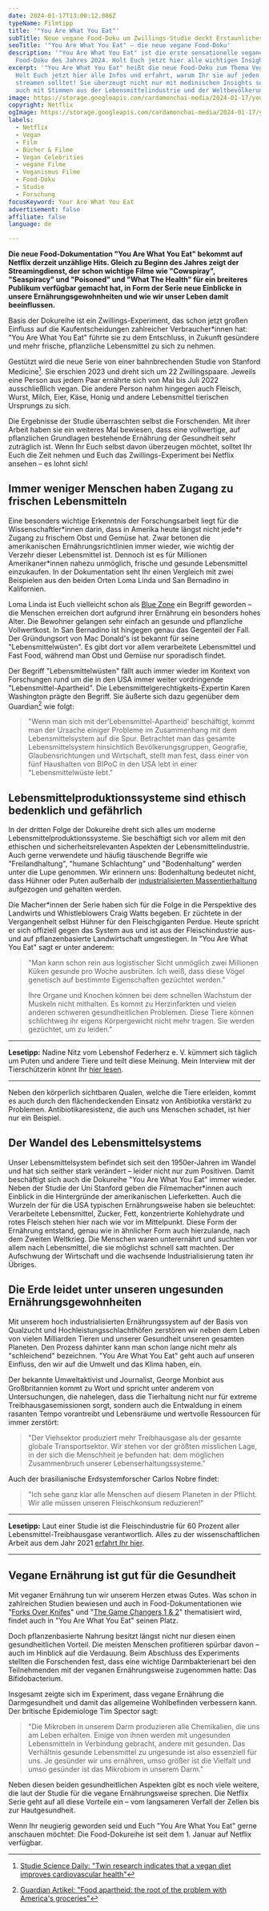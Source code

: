 ```yaml
---
date: 2024-01-17T13:00:12.086Z
typeName: Filmtipp
title: '"You Are What You Eat"'
subTitle: Neue vegane Food-Doku um Zwillings-Studie deckt Erstaunliches auf
seoTitle: '"You Are What You Eat" – die neue vegane Food-Doku'
description: '"You Are What You Eat" ist die erste sensationelle vegane
  Food-Doku des Jahres 2024. Holt Euch jetzt hier alle wichtigen Insights!'
excerpt: '"You Are What You Eat" heißt die neue Food-Doku zum Thema Veganismus.
  Holt Euch jetzt hier alle Infos und erfahrt, warum Ihr sie auf jeden Fall
  streamen solltet! Sie überzeugt nicht nur mit medinischen Insights sondern
  auch mit Stimmen aus der Lebensmittelindustrie und der Weltbevölkerung.'
image: https://storage.googleapis.com/cardamonchai-media/2024-01-17/you-are-what-you-eat-jpg-imagine-f8b868_ba9c70_1024_768/640.webp
copyright: Netflix
ogImage: https://storage.googleapis.com/cardamonchai-media/2024-01-17/you-are-what-you-eat-og-jpg-imagine-f8b868_cba76d_1200_628/640.webp
labels:
  - Netflix
  - Vegan
  - Film
  - Bücher & Filme
  - Vegan Celebrities
  - vegane Filme
  - Veganismus Filme
  - Food-Doku
  - Studie
  - Forschung
focusKeyword: Your Are What You Eat
advertisement: false
affiliate: false
language: de

---
```


**Die neue Food-Dokumentation "You Are What You Eat" bekommt auf Netflix derzeit unzählige Hits. Gleich zu Beginn des Jahres zeigt der Streamingdienst, der schon wichtige Filme wie "Cowspiray", "Seaspiracy" und "Poisoned" und "What The Health" für ein breiteres Publikum verfügbar gemacht hat, in Form der Serie neue Einblicke in unsere Ernährungsgewohnheiten und wie wir unser Leben damit beeinflussen.**

Basis der Dokureihe ist ein Zwillings-Experiment, das schon jetzt großen Einfluss auf die Kaufentscheidungen zahlreicher Verbraucher\*innen hat: "You Are What You Eat" führte sie zu dem Entschluss, in Zukunft gesündere und mehr frische, pflanzliche Lebensmittel zu sich zu nehmen.

Gestützt wird die neue Serie von einer bahnbrechenden Studie von Stanford Medicine[^1]. Sie erschien 2023 und dreht sich um 22 Zwillingspaare. Jeweils eine Person aus jedem Paar ernährte sich von Mai bis Juli 2022 ausschließlich vegan. Die andere Person nahm hingegen auch Fleisch, Wurst, Milch, Eier, Käse, Honig und andere Lebensmittel tierischen Ursprungs zu sich.

Die Ergebnisse der Studie überraschten selbst die Forschenden. Mit ihrer Arbeit haben sie ein weiteres Mal bewiesen, dass eine vollwertige, auf pflanzlichen Grundlagen bestehende Ernährung der Gesundheit sehr zuträglich ist. Wenn Ihr Euch selbst davon überzeugen möchtet, solltet Ihr Euch die Zeit nehmen und Euch das Zwillings-Experiment bei Netflix ansehen – es lohnt sich!

## Immer weniger Menschen haben Zugang zu frischen Lebensmitteln

Eine besonders wichtige Erkenntnis der Forschungsarbeit liegt für die Wissenschaftler\*innen darin, dass in Amerika heute längst nicht jede\*r Zugang zu frischem Obst und Gemüse hat. Zwar betonen die amerikanischen Ernährungsrichtlinien immer wieder, wie wichtig der Verzehr dieser Lebensmittel ist. Dennoch ist es für Millionen Amerikaner\*innen nahezu unmöglich, frische und gesunde Lebensmittel einzukaufen. In der Dokumentation seht Ihr einen Vergleich mit zwei Beispielen aus den beiden Orten Loma Linda und San Bernadino in Kalifornien.

Loma Linda ist Euch vielleicht schon als [Blue Zone](/2023/04/blue-zones/) ein Begriff geworden – die Menschen erreichen dort aufgrund ihrer Ernährung ein besonders hohes Alter. Die Bewohner gelangen sehr einfach an gesunde und pflanzliche Vollwertkost. In San Bernadino ist hingegen genau das Gegenteil der Fall. Der Gründungsort von Mac Donald's ist bekannt für seine "Lebensmittelwüsten". Es gibt dort vor allem verarbeitete Lebensmittel und Fast Food, während man Obst und Gemüse nur sporadisch findet.

Der Begriff "Lebensmittelwüsten" fällt auch immer wieder im Kontext von Forschungen rund um die in den USA immer weiter vordringende "Lebensmittel-Apartheid". Die Lebensmittelgerechtigkeits-Expertin Karen Washington prägte den Begriff. Sie äußerte sich dazu gegenüber dem Guardian[^2] wie folgt:

> "Wenn man sich mit der'Lebensmittel-Apartheid' beschäftigt, kommt man der Ursache einiger Probleme im Zusammenhang mit dem Lebensmittelsystem auf die Spur. Betrachtet man das gesamte Lebensmittelsystem hinsichtlich Bevölkerungsgruppen, Geografie, Glaubensrichtungen und Wirtschaft, stellt man fest, dass einer von fünf Haushalten von BIPoC in den USA lebt in einer "Lebensmittelwüste lebt."

## Lebensmittelproduktionssysteme sind ethisch bedenklich und gefährlich

In der dritten Folge der Dokureihe dreht sich alles um moderne Lebensmittelproduktionssysteme. Sie beschäftigt sich vor allem mit den ethischen und sicherheitsrelevanten Aspekten der Lebensmittelindustrie. Auch gerne verwendete und häufig täuschende Begriffe wie "Freilandhaltung", "humane Schlachtung" und "Bodenhaltung" werden unter die Lupe genommen. Wir erinnern uns: Bodenhaltung bedeutet nicht, dass Hühner oder Puten außerhalb der [industrialisierten Massentierhaltung](/2023/05/masthuehner/) aufgezogen und gehalten werden.

Die Macher\*innen der Serie haben sich für die Folge in die Perspektive des Landwirts und Whistleblowers Craig Watts begeben. Er züchtete in der Vergangenheit selbst Hühner für den Fleischgiganten Perdue. Heute spricht er sich offiziell gegen das System aus und ist aus der Fleischindustrie aus- und auf pflanzenbasierte Landwirtschaft umgestiegen. In "You Are What You Eat" sagt er unter anderem:

> "Man kann schon rein aus logistischer Sicht unmöglich zwei Millionen Küken gesunde pro Woche ausbrüten. Ich weiß, dass diese Vögel genetisch auf bestimmte Eigenschaften gezüchtet werden."
>
> Ihre Organe und Knochen können bei dem schnellen Wachstum der Muskeln nicht mithalten. Es kommt zu Herzinfarkten und vielen anderen schweren gesundheitlichen Problemen. Diese Tiere können schlichtweg ihr eigens Körpergewicht nicht mehr tragen. Sie werden gezüchtet, um zu leiden."

---

**Lesetipp:** Nadine Nitz vom Lebenshof Federherz e. V. kümmert sich täglich um Puten und andere Tiere und teilt diese Meinung. Mein Interview mit der Tierschützerin könnt Ihr [hier lesen](/2023/10/federherz-interview/).

---

Neben den körperlich sichtbaren Qualen, welche die Tiere erleiden, kommt es auch durch den flächendeckenden Einsatz von Antibiotika verstärkt zu Problemen. Antibiotikaresistenz, die auch uns Menschen schadet, ist hier nur ein Beispiel.

## Der Wandel des Lebensmittelsystems

Unser Lebensmittelsystem befindet sich seit den 1950er-Jahren im Wandel und hat sich seither stark verändert – leider nicht nur zum Positiven. Damit beschäftigt sich auch die Dokureihe "You Are What You Eat" immer wieder. Neben der Studie der Uni Stanford geben die Filmemacher\*innen auch Einblick in die Hintergründe der amerikanischen Lieferketten. Auch die Wurzeln der für die USA typischen Ernährungsweise haben sie beleuchtet: Verarbeitete Lebensmittel, Zucker, Fett, konzentrierte Kohlehydrate und rotes Fleisch stehen hier nach wie vor im Mittelpunkt. Diese Form der Ernährung entstand, genau wie in ähnlicher Form auch hierzulande, nach dem Zweiten Weltkrieg. Die Menschen waren unterernährt und suchten vor allem nach Lebensmittel, die sie möglichst schnell satt machten. Der Aufschwung der Wirtschaft und die wachsende Industrialisierung taten ihr Übriges.

## Die Erde leidet unter unseren ungesunden Ernährungsgewohnheiten

Mit unserem hoch industrialisierten Ernährungssystem auf der Basis von Qualzucht und Hochleistungsschlachthöfen zerstören wir neben dem Leben von vielen Milliarden Tieren und unserer Gesundheit unseren gesamten Planeten. Den Prozess dahinter kann man schon lange nicht mehr als "schleichend" bezeichnen. "You Are What You Eat" geht auch auf unseren Einfluss, den wir auf die Umwelt und das Klima haben, ein.

Der bekannte Umweltaktivist und Journalist, George Monbiot aus Großbritannien kommt zu Wort und spricht unter anderem von Untersuchungen, die nahelegen, dass die Tierhaltung nicht nur für extreme Treibhausgasemissionen sorgt, sondern auch die Entwaldung in einem rasanten Tempo vorantreibt und Lebensräume und wertvolle Ressourcen für immer zerstört:

> "Der Viehsektor produziert mehr Treibhausgase als der gesamte globale Transportsektor. Wir stehen vor der größten misslichen Lage, in der sich die Menschheit je befunden hat: dem möglichen Zusammenbruch unserer Lebenserhaltungssysteme."

Auch der brasilianische Erdsystemforscher Carlos Nobre findet:

> "Ich sehe ganz klar alle Menschen auf diesem Planeten in der Pflicht. Wir alle müssen unseren Fleischkonsum reduzieren!"

---

**Lesetipp:** Laut einer Studie ist die Fleischindustrie für 60 Prozent aller Lebensmittel-Treibhausgase verantwortlich. Alles zu der wissenschaftlichen Arbeit aus dem Jahr 2021 [erfahrt Ihr hier](/2021/09/treibhausgas-emissionen-fleisch/).

---

## Vegane Ernährung ist gut für die Gesundheit

Mit veganer Ernährung tun wir unserem Herzen etwas Gutes. Was schon in zahlreichen Studien bewiesen und auch in Food-Dokumentationen wie "[Forks Over Knifes](/2021/05/forks-over-knives/)" und "[The Game Changers 1 & 2](/2023/06/the-game-changers-2/)" thematisiert wird, findet auch in "You Are What You Eat" seinen Platz.

Doch pflanzenbasierte Nahrung besitzt längst nicht nur diesen einen gesundheitlichen Vorteil. Die meisten Menschen profitieren spürbar davon – auch im Hinblick auf die Verdauung. Beim Abschluss des Experiments stellten die Forschenden fest, dass eine wichtige Darmbakterienart bei den Teilnehmenden mit der veganen Ernährungsweise zugenommen hatte: Das Bifidobacterium.

Insgesamt zeigte sich im Experiment, dass vegane Ernährung die Darmgesundheit und damit das allgemeine Wohlbefinden verbessern kann. Der britische Epidemiologe Tim Spector sagt:

> "Die Mikroben in unserem Darm produzieren alle Chemikalien, die uns am Leben erhalten. Einige von ihnen werden mit ungesunden Lebensmitteln in Verbindung gebracht, andere mit gesunden. Das Verhältnis gesunde Lebensmittel zu ungesunde ist also essenziell für uns. Je gesünder wir uns ernähren, umso größer ist die Vielfalt und umso gesünder ist das Mikrobiom in unserem Darm."

Neben diesen beiden gesundheitlichen Aspekten gibt es noch viele weitere, die laut der Studie für die vegane Ernährungsweise sprechen. Die Netflix Serie geht auf all diese Vorteile ein – vom langsameren Verfall der Zellen bis zur Hautgesundheit.

Wenn Ihr neugierig geworden seid und Euch "You Are What You Eat" gerne anschauen möchtet: Die Food-Dokureihe ist seit dem 1. Januar auf Netflix verfügbar.

[^1]: [Studie Science Daily: "Twin research indicates that a vegan diet improves cardiovascular health"](https://www.sciencedaily.com/releases/2023/11/231130113042.htm)
[^2]: [Guardian Artikel: "Food apartheid: the root of the problem with America's groceries"](/society/2018/may/15/food-apartheid-food-deserts-racism-inequality-america-karen-washington-interview)
